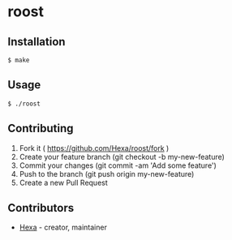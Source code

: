 # roost

## Installation

```
$ make
```

## Usage

```
$ ./roost
```

## Contributing

1. Fork it ( https://github.com/Hexa/roost/fork )
2. Create your feature branch (git checkout -b my-new-feature)
3. Commit your changes (git commit -am 'Add some feature')
4. Push to the branch (git push origin my-new-feature)
5. Create a new Pull Request

## Contributors

- [Hexa](https://github.com/Hexa) - creator, maintainer
